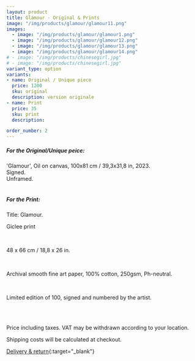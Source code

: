 ```yaml
---
layout: product
title: Glamour - Original & Prints
image: "/img/products/glamour/glamour11.png"
images:
  - image: "/img/products/glamour/glamour1.png"
  - image: "/img/products/glamour/glamour12.png"
  - image: "/img/products/glamour/glamour13.png"
  - image: "/img/products/glamour/glamour14.png"
# - image: "/img/products/chinesegirl.jpg"
# - image: "/img/products/chinesegirl.jpg"
variant_type: option
variants:
- name: Original / Unique piece
  price: 1200
  sku: original
  description: version originale
- name: Print
  price: 35
  sku: print
  description: 

order_number: 2
---
```




<div>

<h5> For the Original/Unique peice: </h5>

<span> 'Glamour', Oil on canvas, 100x81 cm / 39,3x31,8 in, 2023. </span><br>
<span>Signed. </span><br>
<span>Unframed. </span>
<br><br>

<h5> For the Print: </h5>

<span> Title: Glamour.</span><br>

<span>Giclee print</span>

<br>

<span>48 x 66 cm / 18,8 x 26 in.</span>

<br>

<span>Archival smooth fine art paper, 100% cotton, 250gsm, Ph-neutral.</span>

<br>

<span>Limited edition of 100, signed and numbered by the artist.</span>

<br>  <br>

</div>





Price including taxes. VAT may be withdrawn according to your location.

Shipping costs will be calculated at checkout.
                        
[Delivery & return](/deliverynreturn){:target="_blank"}
